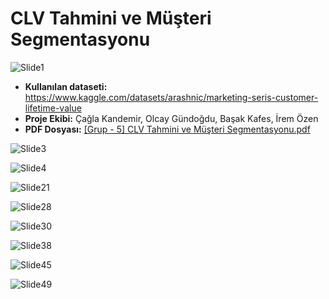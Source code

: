 # CLV Tahmini ve Müşteri Segmentasyonu
![Slide1](https://user-images.githubusercontent.com/58229139/168468925-2b72512a-ecb3-49cc-a9b0-b7ffb6964fb4.PNG)
  
 - **Kullanılan dataseti:** https://www.kaggle.com/datasets/arashnic/marketing-seris-customer-lifetime-value  
 - **Proje Ekibi:** Çağla Kandemir, Olcay Gündoğdu, Başak Kafes, İrem Özen  
 - **PDF Dosyası:**  [[Grup - 5] CLV Tahmini ve Müşteri Segmentasyonu.pdf](https://github.com/caglakndmr/CLV-Musteri-Segmentasyonu/files/8694766/Grup.-.5.CLV.Tahmini.ve.Musteri.Segmentasyonu.pdf)

![Slide3](https://user-images.githubusercontent.com/58229139/168468965-1df7ab95-d5ca-4523-9089-62defbb51da8.PNG)  
  
![Slide4](https://user-images.githubusercontent.com/58229139/168468976-6bf967cf-e9fc-439a-9789-a079be82e92c.PNG)  
  
![Slide21](https://user-images.githubusercontent.com/58229139/168469113-d52cacc3-42ad-4969-928f-8bb0cc4b47bc.PNG)  
  
![Slide28](https://user-images.githubusercontent.com/58229139/168469125-a15f51d0-6075-4de2-8042-8ddf07d38e20.PNG)  
  
![Slide30](https://user-images.githubusercontent.com/58229139/168469151-3be2198b-65e6-4936-911f-2ae539afeb70.PNG)  
  
![Slide38](https://user-images.githubusercontent.com/58229139/168469165-0f280955-9f1a-46e8-a3af-6366f0b79f65.PNG)  
  
![Slide45](https://user-images.githubusercontent.com/58229139/168469204-d8e6b691-1d87-482c-8b92-f1181e339144.PNG)  
  
![Slide49](https://user-images.githubusercontent.com/58229139/168469212-0e6c9bdc-afa4-4c84-9efb-ed29668b3ed1.PNG)
